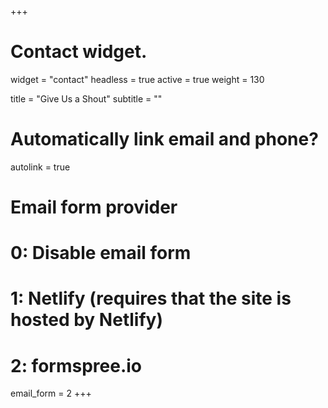 +++
# Contact widget.
widget = "contact"
headless = true
active = true
weight = 130

title = "Give Us a Shout"
subtitle = ""

# Automatically link email and phone?
autolink = true

# Email form provider
#   0: Disable email form
#   1: Netlify (requires that the site is hosted by Netlify)
#   2: formspree.io
email_form = 2
+++

